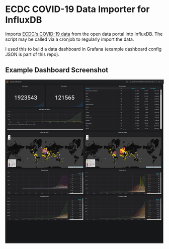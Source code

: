 # ECDC COVID-19 Data Importer for InfluxDB

Imports [ECDC's COVID-19 data](https://www.ecdc.europa.eu/en/publications-data/download-todays-data-geographic-distribution-covid-19-cases-worldwide)
from the open data portal into InfluxDB. The script may be called via a cronjob
to regularly import the data.

I used this to build a data dashboard in Grafana (example dashboard config JSON
is part of this repo).

## Example Dashboard Screenshot
![Example Screenshot](https://raw.githubusercontent.com/haemka/covid19-dashboard/master/screenshot.png)
